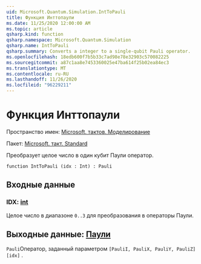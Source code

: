 ```yaml
---
uid: Microsoft.Quantum.Simulation.IntToPauli
title: Функция Инттопаули
ms.date: 11/25/2020 12:00:00 AM
ms.topic: article
qsharp.kind: function
qsharp.namespace: Microsoft.Quantum.Simulation
qsharp.name: IntToPauli
qsharp.summary: Converts a integer to a single-qubit Pauli operator.
ms.openlocfilehash: 18edb600f7b5b33c7ad98e78e32903c570082225
ms.sourcegitcommit: a87c1aa8e7453360025e47ba614f25b02ea84ec3
ms.translationtype: MT
ms.contentlocale: ru-RU
ms.lasthandoff: 11/26/2020
ms.locfileid: "96229211"
---
```

# <a name="inttopauli-function"></a>Функция Инттопаули

Пространство имен: [Microsoft. тактов. Моделирование](xref:Microsoft.Quantum.Simulation)

Пакет: [Microsoft. такт. Standard](https://nuget.org/packages/Microsoft.Quantum.Standard)


Преобразует целое число в один кубит Паули оператор.

```qsharp
function IntToPauli (idx : Int) : Pauli
```


## <a name="input"></a>Входные данные

### <a name="idx--int"></a>IDX: [int](xref:microsoft.quantum.lang-ref.int)

Целое число в диапазоне `0..3` для преобразования в операторы Паули.



## <a name="output--pauli"></a>Выходные данные: [Паули](xref:microsoft.quantum.lang-ref.pauli)

`Pauli`Оператор, заданный параметром `[PauliI, PauliX, PauliY, PauliZ][idx]` .